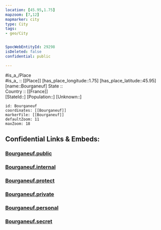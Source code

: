 ```yaml
---
location: [45.95,1.75] 
mapzoom: [7,12] 
mapmarker: city 
type: City
tags:
- geo/City


SpocWebEntityId: 29298
isDeleted: false
confidential: public

---
```

#is_a_/Place  
#is_a_ :: [[Place]] 
[has_place_longitude::1.75] 
[has_place_latitude::45.95] 
[name::Bourganeuf] 
State ::  
Country :: [[France]]  
[StateId::] 
[Population::] 
[Unknown::] 


```leaflet
id: Bourganeuf
coordinates: [[Bourganeuf]] 
markerFile: [[Bourganeuf]] 
defaultZoom: 11 
maxZoom: 18
```


## Confidential Links & Embeds: 

### [Bourganeuf.public](/_public/\Earth\Continent\Europe\Europe~West\France\regions~France\Nouvelle-Aquitaine\departments~Aquitaine\Creuse\communes~Creuse\Guéret\cities~GuéretBourganeuf.public.md) 

### [Bourganeuf.internal](/_internal/\Earth\Continent\Europe\Europe~West\France\regions~France\Nouvelle-Aquitaine\departments~Aquitaine\Creuse\communes~Creuse\Guéret\cities~GuéretBourganeuf.internal.md) 

### [Bourganeuf.protect](/_protect/\Earth\Continent\Europe\Europe~West\France\regions~France\Nouvelle-Aquitaine\departments~Aquitaine\Creuse\communes~Creuse\Guéret\cities~GuéretBourganeuf.protect.md) 

### [Bourganeuf.private](/_private/\Earth\Continent\Europe\Europe~West\France\regions~France\Nouvelle-Aquitaine\departments~Aquitaine\Creuse\communes~Creuse\Guéret\cities~GuéretBourganeuf.private.md) 

### [Bourganeuf.personal](/_personal/\Earth\Continent\Europe\Europe~West\France\regions~France\Nouvelle-Aquitaine\departments~Aquitaine\Creuse\communes~Creuse\Guéret\cities~GuéretBourganeuf.personal.md) 

### [Bourganeuf.secret](/_secret/\Earth\Continent\Europe\Europe~West\France\regions~France\Nouvelle-Aquitaine\departments~Aquitaine\Creuse\communes~Creuse\Guéret\cities~GuéretBourganeuf.secret.md)

